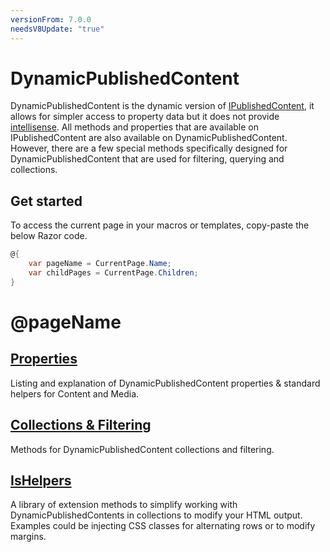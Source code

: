 ```yaml
---
versionFrom: 7.0.0
needsV8Update: "true"
---
```


# DynamicPublishedContent

DynamicPublishedContent is the dynamic version of [IPublishedContent](../IPublishedContent/index.md), it allows for simpler access to property data 
but it does not provide [intellisense](https://msdn.microsoft.com/en-us/library/hcw1s69b.aspx). All methods and properties that are available on IPublishedContent are also available
on DynamicPublishedContent. However, there are a few special methods specifically designed for DynamicPublishedContent
that are used for filtering, querying and collections.

## Get started
To access the current page in your macros or templates, copy-paste the below Razor code.

```csharp
@{
    var pageName = CurrentPage.Name;
    var childPages = CurrentPage.Children;
}
```

<h1>@pageName</h1>

## [Properties](Properties.md)
Listing and explanation of DynamicPublishedContent properties & standard helpers for Content and Media.

## [Collections & Filtering](Collections.md)
Methods for DynamicPublishedContent collections and filtering.

## [IsHelpers](../IPublishedContent/IsHelpers.md)
A library of extension methods to simplify working with DynamicPublishedContents in collections to modify your HTML output. 
Examples could be injecting CSS classes for alternating rows or to modify margins.
